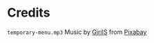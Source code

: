 # Credits

`temporary-menu.mp3` Music by [GiriIS](https://pixabay.com/users/giriis-30485242/?utm_source=link-attribution&utm_medium=referral&utm_campaign=music&utm_content=141774)
from [Pixabay](https://pixabay.com/music//?utm_source=link-attribution&utm_medium=referral&utm_campaign=music&utm_content=141774)
